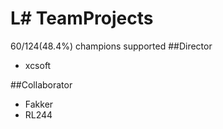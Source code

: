 # L# TeamProjects
60/124(48.4%) champions supported
##Director
+ xcsoft

##Collaborator
+ Fakker
+ RL244

